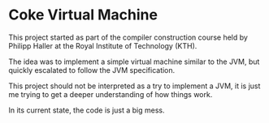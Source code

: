 # Coke Virtual Machine
This project started as part of the compiler construction course held by Philipp Haller at the Royal Institute of Technology (KTH). 

The idea was to implement a simple virtual machine similar to the JVM, but quickly escalated to follow the JVM specification.

This project should not be interpreted as a try to implement a JVM, it is just me trying to get a deeper understanding of how things work.

In its current state, the code is just a big mess.
